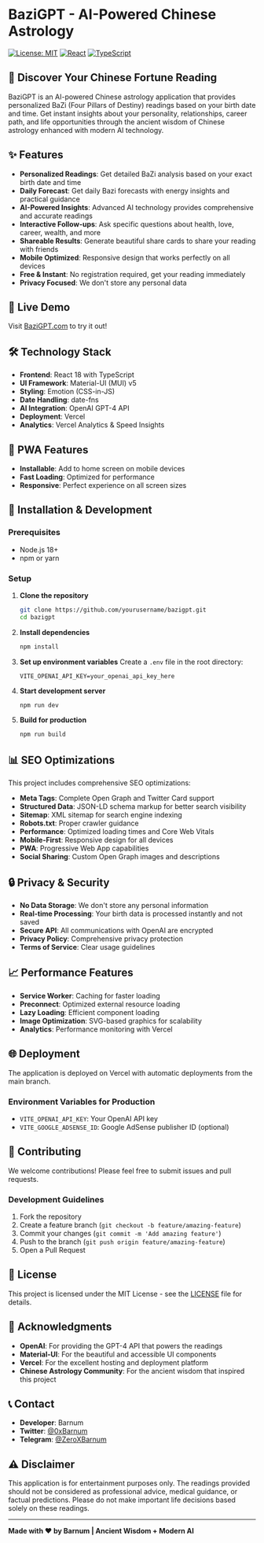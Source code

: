 # BaziGPT - AI-Powered Chinese Astrology

[![License: MIT](https://img.shields.io/badge/License-MIT-yellow.svg)](https://opensource.org/licenses/MIT)
[![React](https://img.shields.io/badge/React-18.2.0-blue.svg)](https://reactjs.org/)
[![TypeScript](https://img.shields.io/badge/TypeScript-5.3.3-blue.svg)](https://www.typescriptlang.org/)

## 🌟 Discover Your Chinese Fortune Reading

BaziGPT is an AI-powered Chinese astrology application that provides personalized BaZi (Four Pillars of Destiny) readings based on your birth date and time. Get instant insights about your personality, relationships, career path, and life opportunities through the ancient wisdom of Chinese astrology enhanced with modern AI technology.

## ✨ Features

- **Personalized Readings**: Get detailed BaZi analysis based on your exact birth date and time
- **Daily Forecast**: Get daily Bazi forecasts with energy insights and practical guidance
- **AI-Powered Insights**: Advanced AI technology provides comprehensive and accurate readings
- **Interactive Follow-ups**: Ask specific questions about health, love, career, wealth, and more
- **Shareable Results**: Generate beautiful share cards to share your reading with friends
- **Mobile Optimized**: Responsive design that works perfectly on all devices
- **Free & Instant**: No registration required, get your reading immediately
- **Privacy Focused**: We don't store any personal data

## 🚀 Live Demo

Visit [BaziGPT.com](https://bazigpt.com) to try it out!

## 🛠️ Technology Stack

- **Frontend**: React 18 with TypeScript
- **UI Framework**: Material-UI (MUI) v5
- **Styling**: Emotion (CSS-in-JS)
- **Date Handling**: date-fns
- **AI Integration**: OpenAI GPT-4 API
- **Deployment**: Vercel
- **Analytics**: Vercel Analytics & Speed Insights

## 📱 PWA Features

- **Installable**: Add to home screen on mobile devices
- **Fast Loading**: Optimized for performance
- **Responsive**: Perfect experience on all screen sizes

## 🔧 Installation & Development

### Prerequisites

- Node.js 18+ 
- npm or yarn

### Setup

1. **Clone the repository**
   ```bash
   git clone https://github.com/yourusername/bazigpt.git
   cd bazigpt
   ```

2. **Install dependencies**
   ```bash
   npm install
   ```

3. **Set up environment variables**
   Create a `.env` file in the root directory:
   ```env
   VITE_OPENAI_API_KEY=your_openai_api_key_here
   ```

4. **Start development server**
   ```bash
   npm run dev
   ```

5. **Build for production**
   ```bash
   npm run build
   ```

## 📊 SEO Optimizations

This project includes comprehensive SEO optimizations:

- **Meta Tags**: Complete Open Graph and Twitter Card support
- **Structured Data**: JSON-LD schema markup for better search visibility
- **Sitemap**: XML sitemap for search engine indexing
- **Robots.txt**: Proper crawler guidance
- **Performance**: Optimized loading times and Core Web Vitals
- **Mobile-First**: Responsive design for all devices
- **PWA**: Progressive Web App capabilities
- **Social Sharing**: Custom Open Graph images and descriptions

## 🔒 Privacy & Security

- **No Data Storage**: We don't store any personal information
- **Real-time Processing**: Your birth data is processed instantly and not saved
- **Secure API**: All communications with OpenAI are encrypted
- **Privacy Policy**: Comprehensive privacy protection
- **Terms of Service**: Clear usage guidelines

## 📈 Performance Features

- **Service Worker**: Caching for faster loading
- **Preconnect**: Optimized external resource loading
- **Lazy Loading**: Efficient component loading
- **Image Optimization**: SVG-based graphics for scalability
- **Analytics**: Performance monitoring with Vercel

## 🌐 Deployment

The application is deployed on Vercel with automatic deployments from the main branch.

### Environment Variables for Production

- `VITE_OPENAI_API_KEY`: Your OpenAI API key
- `VITE_GOOGLE_ADSENSE_ID`: Google AdSense publisher ID (optional)

## 🤝 Contributing

We welcome contributions! Please feel free to submit issues and pull requests.

### Development Guidelines

1. Fork the repository
2. Create a feature branch (`git checkout -b feature/amazing-feature`)
3. Commit your changes (`git commit -m 'Add amazing feature'`)
4. Push to the branch (`git push origin feature/amazing-feature`)
5. Open a Pull Request

## 📄 License

This project is licensed under the MIT License - see the [LICENSE](LICENSE) file for details.

## 🙏 Acknowledgments

- **OpenAI**: For providing the GPT-4 API that powers the readings
- **Material-UI**: For the beautiful and accessible UI components
- **Vercel**: For the excellent hosting and deployment platform
- **Chinese Astrology Community**: For the ancient wisdom that inspired this project

## 📞 Contact

- **Developer**: Barnum
- **Twitter**: [@0xBarnum](https://twitter.com/0xBarnum)
- **Telegram**: [@ZeroXBarnum](https://t.me/ZeroXBarnum)

## ⚠️ Disclaimer

This application is for entertainment purposes only. The readings provided should not be considered as professional advice, medical guidance, or factual predictions. Please do not make important life decisions based solely on these readings.

---

**Made with ❤️ by Barnum | Ancient Wisdom + Modern AI**
